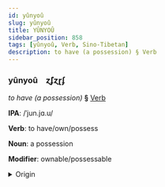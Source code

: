 ```yaml
---
id: yûnyoû
slug: yûnyoû
title: YÛNYOÛ
sidebar_position: 858
tags: [yûnyoû, Verb, Sino-Tibetan]
description: to have (a possession) § Verb
---
```


### yûnyoû&emsp;<span kind="abugida">ɀ̃ʄɀɽʄ</span>

*to have (a possession)* **§** [Verb](../../tags/Verb)

**IPA**: /ˈjun.jɑ.u/

**Verb**: to have/own/possess

**Noun**: a possession

**Modifier**: ownable/possessable

<details>
    <summary>Origin</summary>
    Cantonese 擁有 jung jau /jʊŋ.jɐu̯/<br/>
    <em>Sino-Tibetan Language Family</em>
</details>
